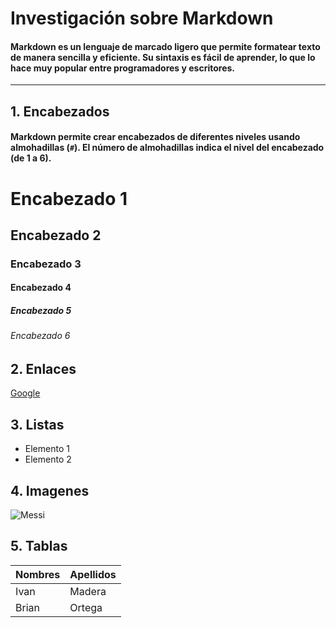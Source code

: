 # Investigación sobre Markdown

#### Markdown es un lenguaje de marcado ligero que permite formatear texto de manera sencilla y eficiente. Su sintaxis es fácil de aprender, lo que lo hace muy popular entre programadores y escritores.

---

## 1. Encabezados
#### Markdown permite crear encabezados de diferentes niveles usando almohadillas (`#`). El número de almohadillas indica el nivel del encabezado (de 1 a 6).


# Encabezado 1
## Encabezado 2
### Encabezado 3
#### Encabezado 4
##### Encabezado 5
###### Encabezado 6

## 2. Enlaces
[Google](https://www.google.com)

## 3. Listas 
- Elemento 1
- Elemento 2

## 4. Imagenes
![Messi](https://encrypted-tbn0.gstatic.com/images?q=tbn:ANd9GcTISIANEuU0eGcHXIJFWeIU5aD5Bxg3BJdDVA&s)

## 5. Tablas
| Nombres | Apellidos |
|---------|-----------|
| Ivan    | Madera    |
| Brian   | Ortega    |



